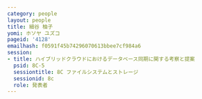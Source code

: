 ```yaml
---
category: people
layout: people
title: 細谷 柚子
yomi: ホソヤ ユズコ
pageid: '4128'
emailhash: f0591f45b74296070613bbee7cf984a6
session:
- title: ハイブリッドクラウドにおけるデータベース同期に関する考察と提案
  psid: 8C-5
  sessiontitle: 8C ファイルシステムとストレージ
  sessionid: 8c
  role: 発表者
---
```

